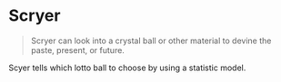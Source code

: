 # Scryer

> Scryer can look into a crystal ball or other material to devine the paste,
> present, or future.

Scyer tells which lotto ball to choose by using a statistic model.
